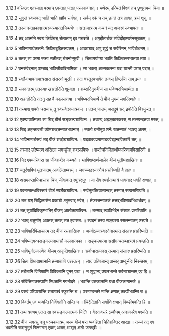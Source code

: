 3.12.1
वसिष्ठः:
एतस्मात् परमाच् छान्तात् पदात् परमपावनात् ।
यथेदम् उत्थितं विश्वं तच् छृणूत्तमया धिया ॥


3.12.2
सुषुप्तं स्वप्नवद् भाति भाति ब्रह्मैव सर्गवत् ।
सर्वम् एकं च तच् छान्तं तत्र तावत् क्रमं शृणु ॥


3.12.3
तस्यानन्तप्रकाशात्मरूपस्याततचिन्मणेः ।
सत्तामात्रात्म कचनं यद् अजस्रं स्वभावतः ॥


3.12.4
तद् आत्मनि स्वयं किञ्चिच् चेत्यताम् इव गच्छति ।
अगृहीतार्थकं संविदीहामर्शनसूचकम् ॥


3.12.5
भाविनामार्थकलनैः किञ्चिदूहितरूपकम् ।
आकाशाद् अणु शुद्धं च सर्वस्मिन् भाविबोधनम् ॥


3.12.6
ततस् सा परमा सत्ता सतीतश् चेतनोन्मुखी ।
चिन्नामयोग्या भवति किञ्चिल्लभ्यतया तया ॥


3.12.7
घनसंवेदनात् पश्चाद् भाविजीवादिनामिका ।
सा भवत्य् आत्मकलना यदा यान्ती परात् पदात् ॥


3.12.8
स्वतैकभावनामात्रसारा संसरणोन्मुखी ।
तदा वस्तुस्वभावेन तन्वस् तिष्ठन्ति ताम् इमाः ॥


3.12.9
समनन्तरम् एतस्याः खसत्तोदेति शून्यता ।
शब्दादिगुणबीजं सा भविष्यदभिधार्थदा ॥


3.12.10
अहन्तोदेति तदनु सह वै कालसत्तया ।
भविष्यदभिधार्थे ते बीजं मुख्यं जगत्स्थितेः ॥


3.12.11
तस्याश् शक्तेः परायास् तु स्वसंवेदनमात्रकम् ।
एतज् जालम् असद्रूपं सद् इवोदेति विस्फुरत् ॥


3.12.12
एवम्प्रायात्मिका सा चिद् बीजं सङ्कल्पशाखिनः ।
तत्राप्य् अहङ्कारकरस् स तत्स्पन्दतया मरुत् ॥


3.12.13
चिद् अहन्तावती व्योमशब्दतन्मात्रभावनात् ।
स्वतो घनीभूय शनैः खतन्मात्रं भवत्य् अलम् ॥


3.12.14
भाविनामार्थरूपं तद् बीजं शब्दौघशाखिनः ।
पदवाक्यप्रमाणाढ्यवेदवृन्दविकारि तत् ॥


3.12.15
तस्माद् उदेष्यत्य् अखिला जगच्छ्रीश् शब्दरूपिणः ।
शब्दौघनिर्मितार्थौघपरिणामविसारिणी ॥


3.12.16
चिद् एवम्परिवारा सा जीवशब्देन कथ्यते ।
भाविशब्दार्थजालेन बीजं भूतौघशाखिनः ॥


3.12.17
चतुर्दशविधं भूतजातम् आवलिताम्बरम् ।
जगज्जठरयन्त्रौघं प्रसरिष्यति वै ततः ॥


3.12.18
असम्प्राप्ताभिधासारा चिज् जीवत्वात् स्फुरद्वपुः ।
या सैव स्पर्शतन्मात्रं भावनाद् भवति क्षणात् ॥


3.12.19
पवनस्कन्धविस्तारं बीजं स्पर्शैकशाखिनः ।
सर्वभूतक्रियास्पन्दस् तस्मात् सम्प्रसरिष्यति ॥


3.12.20
तत्र यश् चिद्विलासेन प्रकाशो ऽनुभवाद् भवेत् ।
तेजस्तन्मात्रकं तत्तद्भविष्यदभिधार्थदम् ॥


3.12.21
तत् सूर्यादिविजृम्भाभिर् बीजम् आलोकशाखिनः ।
तस्माद् रूपविभेदेन संसारः प्रसरिष्यति ॥


3.12.22
भवच् चतुर्णाम् अवतस् ततस् सत इवासतः ।
स्वदनं तस्य सङ्घस्य रसतन्मात्रम् उच्यते ॥


3.12.23
भाविवारिविलासात्म तद् बीजं रसशाखिनः ।
अन्योऽन्यास्वदनेनास्मात् संसारः प्रसरिष्यति ॥


3.12.24
भविष्यद्गन्धसङ्कल्पनामासौ कलनात्मका ।
सङ्कल्पात्मा ससौगन्धतन्मात्रत्वं प्रयच्छति ॥


3.12.25
भाविभूगोलकत्वेन बीजम् आकृतिशाखिनः ।
सर्वाधारात्मनस् तस्मात् संसारः प्रसरिष्यति ॥


3.12.26
चिता विभाव्यमानानि तन्मात्राणि परस्परम् ।
स्वयं परिणतान्य् अन्तर् अम्बुनीव निरन्तरम् ॥


3.12.27
तथैतानि विमिश्राणि विविक्तानि पुनर् यथा ।
न शुद्धान्य् उपलभ्यन्ते सर्वनाशान्तम् एव हि ॥


3.12.28
संवित्तिमात्ररूपाणि स्थितानि गगनोदरे ।
भवन्ति वटजालानि यथा बीजकणान्तरे ॥


3.12.29
प्रसवं परिपश्यन्ति शतशाखं स्फुरन्ति च ।
परमाण्वन्तरे मान्ति क्षणात् कल्पीभवन्ति च ॥


3.12.30
विवर्तम् एव धावन्ति निर्विवर्तानि सन्ति च ।
चिद्वेदितानि सर्वाणि क्षणात् पिण्डीभवन्ति हि ॥


3.12.31
तन्मात्रगणम् एतत् सा स्वसङ्कल्पात्मकं चितिः ।
वेदनावसरे ऽण्वौघम् अनाकारैव पश्यति ॥


3.12.32
बीजं जगत्सु ननु पञ्चकमात्रम् अस्य बीजं परा व्यवहिता चितिशक्तिर् आद्या ।
तज्जं तद् एव भवतीति सदानुभूतं चिन्मात्रम् एकम् अजम् आद्यम् अतो जगच्छ्रीः ॥


